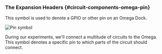 ### The Expansion Headers {#circuit-components-omega-pin}

This symbol is used to denote a GPIO or other pin on an Omega Dock.

![Pin symbol](https://raw.githubusercontent.com/OnionIoT/Onion-Docs/master/Omega2/Kit-Guides/img/omega-pin-symbol.png)

During our experiments, we'll connect a multitude of circuits to the Omega. This symbol denotes a specific pin to which parts of the circuit should connect.
